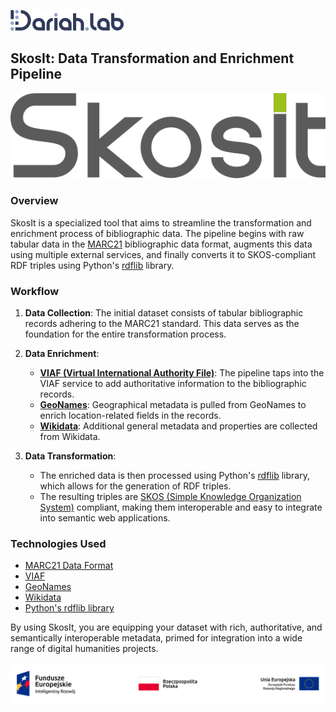 ![alt text](https://github.com/CHC-Computations/Harmonize/blob/main/logo-1.png?raw=true)

## SkosIt: Data Transformation and Enrichment Pipeline

![alt text](https://github.com/CHC-Computations/SkosIt/blob/main/skosit1.png?raw=true)

### Overview
SkosIt is a specialized tool that aims to streamline the transformation and enrichment process of bibliographic data. The pipeline begins with raw tabular data in the [MARC21](https://www.loc.gov/marc/bibliographic/) bibliographic data format, augments this data using multiple external services, and finally converts it to SKOS-compliant RDF triples using Python's [rdflib](https://rdflib.readthedocs.io/en/stable/) library.

### Workflow

1. **Data Collection**: The initial dataset consists of tabular bibliographic records adhering to the MARC21 standard. This data serves as the foundation for the entire transformation process.

2. **Data Enrichment**: 
    - **[VIAF (Virtual International Authority File)](https://viaf.org/)**: The pipeline taps into the VIAF service to add authoritative information to the bibliographic records.
    - **[GeoNames](https://www.geonames.org/)**: Geographical metadata is pulled from GeoNames to enrich location-related fields in the records.
    - **[Wikidata](https://www.wikidata.org/)**: Additional general metadata and properties are collected from Wikidata.

3. **Data Transformation**: 
    - The enriched data is then processed using Python's [rdflib](https://rdflib.readthedocs.io/en/stable/) library, which allows for the generation of RDF triples.
    - The resulting triples are [SKOS (Simple Knowledge Organization System)](https://www.w3.org/TR/skos-reference/) compliant, making them interoperable and easy to integrate into semantic web applications.

### Technologies Used
- [MARC21 Data Format](https://www.loc.gov/marc/bibliographic/)
- [VIAF](https://viaf.org/)
- [GeoNames](https://www.geonames.org/)
- [Wikidata](https://www.wikidata.org/)
- [Python's rdflib library](https://rdflib.readthedocs.io/en/stable/)

By using SkosIt, you are equipping your dataset with rich, authoritative, and semantically interoperable metadata, primed for integration into a wide range of digital humanities projects.




![alt_text](https://github.com/CHC-Computations/Harmonize/blob/main/Zrzut%20ekranu%202022-12-19%20o%2017.48.49.png?raw=true)
